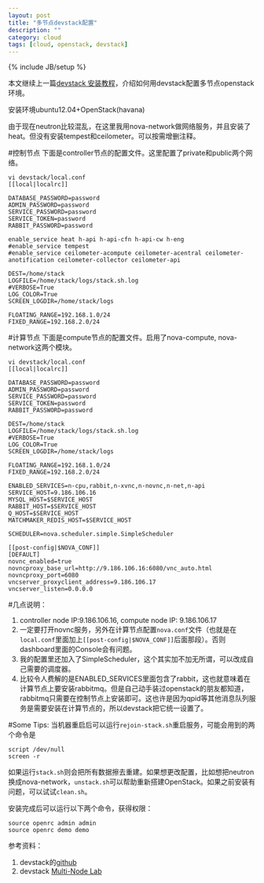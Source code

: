 ```yaml
---
layout: post
title: "多节点devstack配置"
description: ""
category: cloud
tags: [cloud, openstack, devstack]
---
```

{% include JB/setup %}

本文继续上一篇[devstack 安装教程](/_posts/2014-02-22-devstack-.md)，介绍如何用devstack配置多节点openstack环境。

安装环境ubuntu12.04+OpenStack(havana)

由于现在neutron比较混乱，在这里我用nova-network做网络服务，并且安装了heat。但没有安装tempest和ceilometer。可以按需增删注释。

#控制节点
下面是controller节点的配置文件。这里配置了private和public两个网络。

	vi devstack/local.conf
	[[local|localrc]]

	DATABASE_PASSWORD=password
	ADMIN_PASSWORD=password
	SERVICE_PASSWORD=password
	SERVICE_TOKEN=password
	RABBIT_PASSWORD=password

	enable_service heat h-api h-api-cfn h-api-cw h-eng
	#enable_service tempest
	#enable_service ceilometer-acompute ceilometer-acentral ceilometer-anotification ceilometer-collector ceilometer-api

	DEST=/home/stack
	LOGFILE=/home/stack/logs/stack.sh.log
	#VERBOSE=True
	LOG_COLOR=True
	SCREEN_LOGDIR=/home/stack/logs

	FLOATING_RANGE=192.168.1.0/24
	FIXED_RANGE=192.168.2.0/24

#计算节点
下面是compute节点的配置文件。启用了nova-compute, nova-network这两个模块。
	
	vi devstack/local.conf
	[[local|localrc]]

	DATABASE_PASSWORD=password
	ADMIN_PASSWORD=password
	SERVICE_PASSWORD=password
	SERVICE_TOKEN=password
	RABBIT_PASSWORD=password

	DEST=/home/stack
	LOGFILE=/home/stack/logs/stack.sh.log
	#VERBOSE=True
	LOG_COLOR=True
	SCREEN_LOGDIR=/home/stack/logs

	FLOATING_RANGE=192.168.1.0/24
	FIXED_RANGE=192.168.2.0/24

	ENABLED_SERVICES=n-cpu,rabbit,n-xvnc,n-novnc,n-net,n-api
	SERVICE_HOST=9.186.106.16
	MYSQL_HOST=$SERVICE_HOST
	RABBIT_HOST=$SERVICE_HOST
	Q_HOST=$SERVICE_HOST
	MATCHMAKER_REDIS_HOST=$SERVICE_HOST

	SCHEDULER=nova.scheduler.simple.SimpleScheduler

	[[post-config|$NOVA_CONF]]
	[DEFAULT]
	novnc_enabled=true
	novncproxy_base_url=http://9.186.106.16:6080/vnc_auto.html
	novncproxy_port=6080
	vncserver_proxyclient_address=9.186.106.17
	vncserver_listen=0.0.0.0

#几点说明：
1. controller node IP:9.186.106.16, compute node IP: 9.186.106.17
2. 一定要打开novnc服务，另外在计算节点配置`nova.conf`文件（也就是在`local.conf`里面加上`[[post-config|$NOVA_CONF]]`后面那段）。否则dashboard里面的Console会有问题。
3. 我的配置里还加入了SimpleScheduler，这个其实加不加无所谓，可以改成自己需要的调度器。
4. 比较令人费解的是ENABLED_SERVICES里面包含了rabbit，这也就意味着在计算节点上要安装rabbitmq。但是自己动手装过openstack的朋友都知道，rabbitmq只需要在控制节点上安装即可。这也许是因为qpid等其他消息队列服务是需要安装在计算节点的，所以devstack把它统一设置了。

#Some Tips:
当机器重启后可以运行`rejoin-stack.sh`重启服务，可能会用到的两个命令是

	script /dev/null
	screen -r

如果运行`stack.sh`则会把所有数据擦去重建。如果想更改配置，比如想把neutron换成nova-network，`unstack.sh`可以帮助重新搭建OpenStack。如果之前安装有问题，可以试试`clean.sh`。

安装完成后可以运行以下两个命令，获得权限：
	
	source openrc admin admin
	source openrc demo demo


参考资料：
1. devstack的[github](https://github.com/openstack-dev/devstack)
2. devstack [Multi-Node Lab](http://devstack.org/guides/multinode-lab.html)